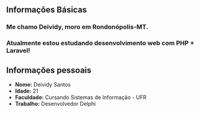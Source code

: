 ## Informações Básicas
### Me chamo Deividy, moro em Rondonópolis-MT.
### Atualmente estou estudando desenvolvimento web com PHP + Laravel!


## Informações pessoais 
* **Nome:** Deividy Santos
* **Idade:** 21
* **Faculdade:** Cursando Sistemas de Informação - UFR
* **Trabalho:** Desenvolvedor Delphi
